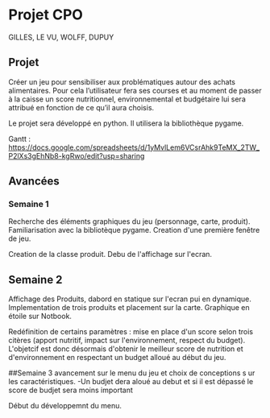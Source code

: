 # Projet CPO

GILLES, LE VU, WOLFF, DUPUY

## Projet

Créer un jeu pour sensibiliser aux problématiques autour des achats alimentaires.
Pour cela l’utilisateur fera ses courses et au moment de passer à la caisse un score
nutritionnel, environnemental et budgétaire lui sera attribué en fonction de ce qu’il
aura choisis.

Le projet sera développé en python. Il utilisera la bibliothèque pygame.

Gantt : https://docs.google.com/spreadsheets/d/1yMvlLem6VCsrAhk9TeMX_2TW_P2lXs3gEhNb8-kgRwo/edit?usp=sharing

## Avancées

### Semaine 1

Recherche des éléments graphiques du jeu (personnage, carte, produit). Familiarisation avec la bibliotèque pygame.
Creation d'une première fenêtre de jeu. 


Creation de la classe produit. Debu de l'affichage sur l'ecran. 

## Semaine 2 

Affichage des Produits, dabord en statique sur l'ecran pui en dynamique. Implementation de trois produits et placement sur la carte. 
Graphique en étoile sur Notbook. 

Redéfinition de certains paramètres : mise en place d'un score selon trois citères (apport nutritif, impact sur l'environnement, respect du budget).
L'objetcif est donc désormais d'obtenir le meilleur score de nutrition et d'environnement en respectant un budget alloué au début du jeu.


##Semaine 3
avancement sur le menu du jeu et choix de conceptions s ur les caractéristiques. 
  -Un budjet dera aloué au debut et si il est dépassé le score de budjet sera moins important
  
Début du développemnt du menu.

